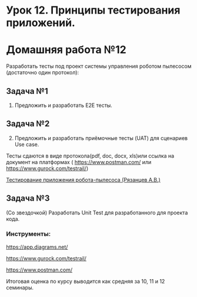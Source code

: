 # Урок 12. Принципы тестирования приложений.

# Домашняя работа №12

Разработать тесты под проект системы управления роботом пылесосом (достаточно один протокол):

## Задача №1

1. Предложить и разработать E2E тесты.

## Задача №2

2. Предложить и разработать приёмочные тесты (UAT) для сценариев Use case.

Тесты сдаются в виде протокола(pdf, doc, docx, xls)или ссылка на документ на платформах ( https://www.postman.com/ или https://www.gurock.com/testrail/)

[Тестирование приложения робота-пылесоса (Рязанцев А.В.)](</DZ_12/src/Тестирование%20приложения%20робота-пылесоса%20(Рязанцев%20АВ).pdf>)

## Задача №3

(Со звездочкой) Разработать Unit Test для разработанного для проекта кода.

### Инструменты:

https://app.diagrams.net/

https://www.gurock.com/testrail/

https://www.postman.com/

Итоговая оценка по курсу выводится как средняя за 10, 11 и 12 семинары.
